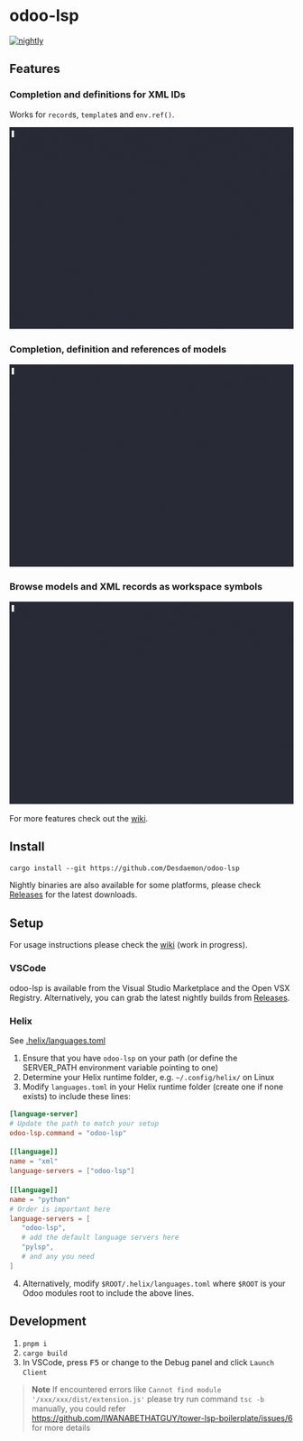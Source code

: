 # odoo-lsp

[![nightly](https://github.com/Desdaemon/odoo-lsp/actions/workflows/nightly.yml/badge.svg)](https://github.com/Desdaemon/odoo-lsp/actions/workflows/nightly.yml)

## Features

### Completion and definitions for XML IDs

Works for `record`s, `template`s and `env.ref()`.

[![template inherit_id demo](https://raw.githubusercontent.com/Desdaemon/odoo-lsp/main/static/inherit_id.gif)](https://asciinema.org/a/603783)

### Completion, definition and references of models

[![model demo](https://raw.githubusercontent.com/Desdaemon/odoo-lsp/main/static/model.gif)](https://asciinema.org/a/604545)

### Browse models and XML records as workspace symbols

[![symbols demo](https://raw.githubusercontent.com/Desdaemon/odoo-lsp/main/static/symbols.gif)](https://asciinema.org/a/604560)

For more features check out the [wiki].

## Install

```shell
cargo install --git https://github.com/Desdaemon/odoo-lsp
```

Nightly binaries are also available for some platforms, please check [Releases] for the latest downloads.

## Setup

For usage instructions please check the [wiki] (work in progress).

### VSCode

odoo-lsp is available from the Visual Studio Marketplace and the Open VSX Registry.
Alternatively, you can grab the latest nightly builds from [Releases].

### Helix

See [.helix/languages.toml](./examples/.helix/languages.toml)

1. Ensure that you have `odoo-lsp` on your path (or define the SERVER_PATH environment variable pointing to one)
2. Determine your Helix runtime folder, e.g. `~/.config/helix/` on Linux
3. Modify `languages.toml` in your Helix runtime folder (create one if none exists) to include these lines:

```toml
[language-server]
# Update the path to match your setup
odoo-lsp.command = "odoo-lsp"

[[language]]
name = "xml"
language-servers = ["odoo-lsp"]

[[language]]
name = "python"
# Order is important here
language-servers = [
   "odoo-lsp",
   # add the default language servers here
   "pylsp",
   # and any you need
]
```

4. Alternatively, modify `$ROOT/.helix/languages.toml` where `$ROOT` is your Odoo modules root to include the above lines.

## Development

1. `pnpm i`
2. `cargo build`
3. In VSCode, press <kbd>F5</kbd> or change to the Debug panel and click `Launch Client`

> **Note**
> If encountered errors like `Cannot find module '/xxx/xxx/dist/extension.js'`
> please try run command `tsc -b` manually, you could refer https://github.com/IWANABETHATGUY/tower-lsp-boilerplate/issues/6 for more details

[wiki]: https://github.com/Desdaemon/odoo-lsp/wiki
[Releases]: https://github.com/Desdaemon/odoo-lsp/releases
